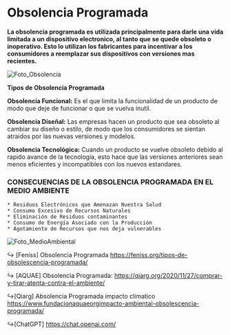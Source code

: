 # Obsolencia Programada
**La obsolencia programada es utilizada principalmente para darle una vida limitada a un dispositivo electronico, al tanto que se quede obsoleto o inoperativo. Esto lo utilizan los fabricantes para incentivar a los consumidores a reemplazar sus dispositivos con versiones mas recientes.**

![Foto_Obsolencia](https://hablandoenvidrio.com/wp-content/uploads/2021/01/obsolescencia-programada.png)

**Tipos de Obsolencia Programada**

**Obsolencia Funcional:** Es el que limita la funcionalidad de un producto de modo que deje de funcionar o que se vuelva inutil.

**Obsolencia Diseñal:** Las empresas hacen un producto que sea obsoleto al cambiar su diseño o estilo, de modo que los consumidores se sientan atraidos por las nuevas versiones y modelos.

**Obsolencia Tecnológica:** Cuando un producto se vuelve obsoleto debido al rapido avance de la tecnologia, esto hace que las versiones anteriores sean menos eficientes y incompatibles con los nuevos estandares.


### CONSECUENCIAS DE LA OBSOLENCIA PROGRAMADA EN EL MEDIO AMBIENTE

    * Residuos Electrónicos que Amenazan Nuestra Salud
    * Consumo Excesivo de Recursos Naturales
    * Eliminación de Residuos contaminantes
    * Consumo de Energía Asociado con la Producción
    * Agotamiento de Recursos que nos deja vulnerables

 ![Foto_MedioAmbiental](https://qiarg.org/wp-content/uploads/2020/11/basura.jpg)


<!-- ENLACES -->

:arrow_right_hook: [Feniss] Obsolencia Programada https://feniss.org/tipos-de-obsolescencia-programada/

:arrow_right_hook: [AQUAE] Obsolencia Programada: https://qiarg.org/2020/11/27/comprar-y-tirar-atenta-contra-el-ambiente/

 :arrow_right_hook:[Qiarg] Absolencia Programada impacto climatico https://www.fundacionaquaeorgimpacto-ambiental-obsolescencia-programada/

 :arrow_right_hook:[ChatGPT] https://chat.openai.com/